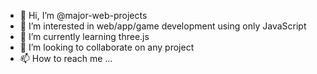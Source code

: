 - 👋 Hi, I’m @major-web-projects
- 👀 I’m interested in web/app/game development using only JavaScript
- 🌱 I’m currently learning three.js
- 💞️ I’m looking to collaborate on any project
- 📫 How to reach me ...

<!---
major-web-projects/major-web-projects is a ✨ special ✨ repository because its `README.md` (this file) appears on your GitHub profile.
You can click the Preview link to take a look at your changes.
--->
